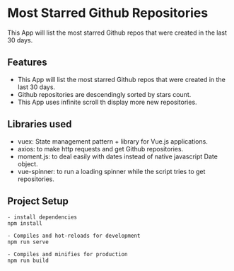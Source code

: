 # Most Starred Github Repositories
This App will list the most starred Github repos that were created in the last 30 days.

## Features
* This App will list the most starred Github repos that were created in the last 30 days.
* Github repositories are descendingly sorted by stars count.
* This App uses infinite scroll th display more new repositories.

## Libraries used
+ vuex: State management pattern + library for Vue.js applications.
+ axios: to make http requests and get Github repositories.
+ moment.js: to deal easily with dates instead of native javascript Date object.
+ vue-spinner: to run a loading spinner while the script tries to get repositories.


## Project Setup
```
- install dependencies
npm install

- Compiles and hot-reloads for development
npm run serve

- Compiles and minifies for production
npm run build
```

